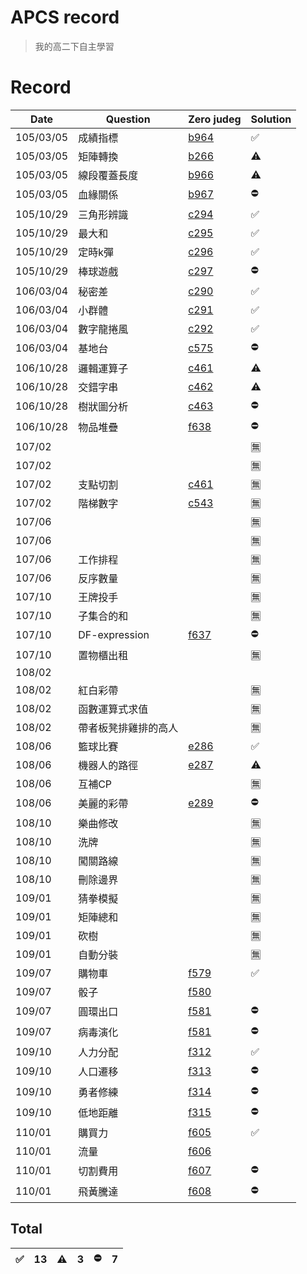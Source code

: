# APCS record
>我的高二下自主學習
# Record
|Date|Question|Zero judeg|Solution|
|---|---|--|---|
|105/03/05|成績指標|[b964](https://zerojudge.tw/ShowProblem?problemid=b964)|✅|
|105/03/05|矩陣轉換|[b266](https://zerojudge.tw/ShowProblem?problemid=b266)|⚠|
|105/03/05|線段覆蓋長度|[b966](https://zerojudge.tw/ShowProblem?problemid=b966)|⚠|
|105/03/05|血緣關係|[b967](https://zerojudge.tw/ShowProblem?problemid=b967)|⛔|
|105/10/29|三角形辨識|[c294](https://zerojudge.tw/ShowProblem?problemid=c294)|✅|
|105/10/29|最大和|[c295](https://zerojudge.tw/ShowProblem?problemid=c295)|✅|
|105/10/29|定時k彈|[c296](https://zerojudge.tw/ShowProblem?problemid=c296)|✅|
|105/10/29|棒球遊戲|[c297](https://zerojudge.tw/ShowProblem?problemid=c297)|⛔|
|106/03/04|秘密差|[c290](https://zerojudge.tw/ShowProblem?problemid=c290)|✅|
|106/03/04|小群體|[c291](https://zerojudge.tw/ShowProblem?problemid=c291)|✅|
|106/03/04|數字龍捲風|[c292](https://zerojudge.tw/ShowProblem?problemid=c292)|✅|
|106/03/04|基地台|[c575](https://zerojudge.tw/ShowProblem?problemid=c575)|⛔|
|106/10/28|邏輯運算子|[c461](https://zerojudge.tw/ShowProblem?problemid=c461)|⚠|
|106/10/28|交錯字串|[c462](https://zerojudge.tw/ShowProblem?problemid=c462)|⚠|
|106/10/28|樹狀圖分析|[c463](https://zerojudge.tw/ShowProblem?problemid=c463)|⛔|
|106/10/28|物品堆疊|[f638](https://zerojudge.tw/ShowProblem?problemid=c471)|⛔|
|107/02|||🈚|
|107/02|||🈚|
|107/02|支點切割|[c461](https://zerojudge.tw/ShowProblem?problemid=f638)|🈚|
|107/02|階梯數字|[c543](https://zerojudge.tw/ShowProblem?problemid=c543)|🈚|
|107/06|||🈚|
|107/06|||🈚|
|107/06|工作排程||🈚|
|107/06|反序數量||🈚|
|107/10|王牌投手||🈚|
|107/10|子集合的和||🈚|
|107/10|DF-expression|[f637](https://zerojudge.tw/ShowProblem?problemid=f637)|⛔|
|107/10|置物櫃出租||🈚|
|108/02|||
|108/02|紅白彩帶||🈚|
|108/02|函數運算式求值||🈚|
|108/02|帶者板凳排雞排的高人||🈚|
|108/06|籃球比賽|[e286](https://zerojudge.tw/ShowProblem?problemid=e286)|✅|
|108/06|機器人的路徑|[e287](https://zerojudge.tw/ShowProblem?problemid=e287)|⚠|
|108/06|互補CP||🈚|
|108/06|美麗的彩帶|[e289](https://zerojudge.tw/ShowProblem?problemid=e289)|⛔|
|108/10|樂曲修改||🈚|
|108/10|洗牌||🈚|
|108/10|闖關路線||🈚|
|108/10|刪除邊界||🈚|
|109/01|猜拳模擬||🈚|
|109/01|矩陣總和||🈚|
|109/01|砍樹||🈚|
|109/01|自動分裝||🈚|
|109/07|購物車|[f579](https://zerojudge.tw/ShowProblem?problemid=f579)|✅|
|109/07|骰子|[f580](https://zerojudge.tw/ShowProblem?problemid=f580)||
|109/07|圓環出口|[f581](https://zerojudge.tw/ShowProblem?problemid=f581)|⛔|
|109/07|病毒演化|[f581](https://zerojudge.tw/ShowProblem?problemid=f582)|⛔|
|109/10|人力分配|[f312](https://zerojudge.tw/ShowProblem?problemid=f312)|✅|
|109/10|人口遷移|[f313](https://zerojudge.tw/ShowProblem?problemid=f313)|⛔|
|109/10|勇者修練|[f314](https://zerojudge.tw/ShowProblem?problemid=f314)|⛔|
|109/10|低地距離|[f315](https://zerojudge.tw/ShowProblem?problemid=f315)|⛔|
|110/01|購買力|[f605](https://zerojudge.tw/ShowProblem?problemid=f605)|✅|
|110/01|流量|[f606](https://zerojudge.tw/ShowProblem?problemid=f606)||
|110/01|切割費用|[f607](https://zerojudge.tw/ShowProblem?problemid=f607)|⛔|
|110/01|飛黃騰達|[f608](https://zerojudge.tw/ShowProblem?problemid=f608)|⛔|

## Total
|✅|13|⚠|3|⛔|7|
|--|--|--|--|--|--|

